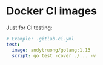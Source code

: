 Docker CI images
====

Just for CI testing:

```yaml
# Example: .gitlab-ci.yml
test:
  image: andytruong/golang:1.13
  script: go test -cover ./... -v
```
